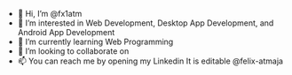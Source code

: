 - 👋 Hi, I’m @fx1atm
- 👀 I’m interested in Web Development, Desktop App Development, and Android App Development
- 🌱 I’m currently learning Web Programming
- 💞️ I’m looking to collaborate on 
- 📫 You can reach me by opening my Linkedin
It is editable @felix-atmaja

<!---
fx1atm/fx1atm is a ✨ special ✨ repository because its `README.md` (this file) appears on your GitHub profile.
You can click the Preview link to take a look at your changes.
--->

